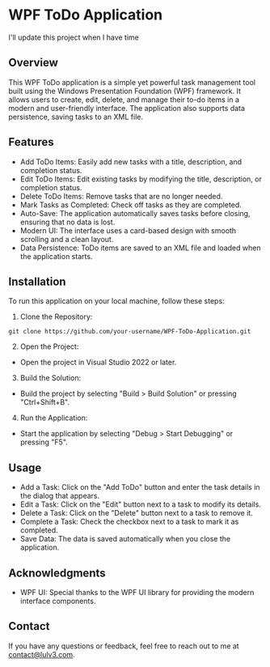 # WPF ToDo Application 

I'll update this project when I have time

## Overview
 This WPF ToDo application is a simple yet powerful task management tool built using the Windows Presentation Foundation (WPF) framework. It allows users to create, edit, delete, and manage their to-do items in a modern and user-friendly interface. The application also supports data persistence, saving tasks to an XML file.

## Features

- Add ToDo Items: Easily add new tasks with a title, description, and completion status.
- Edit ToDo Items: Edit existing tasks by modifying the title, description, or completion status.
- Delete ToDo Items: Remove tasks that are no longer needed.
- Mark Tasks as Completed: Check off tasks as they are completed.
- Auto-Save: The application automatically saves tasks before closing, ensuring that no data is lost.
- Modern UI: The interface uses a card-based design with smooth scrolling and a clean layout.
- Data Persistence: ToDo items are saved to an XML file and loaded when the application starts.

## Installation
To run this application on your local machine, follow these steps:

1. Clone the Repository:
```
git clone https://github.com/your-username/WPF-ToDo-Application.git
```
2. Open the Project:
- Open the project in Visual Studio 2022 or later.

3. Build the Solution:
- Build the project by selecting "Build > Build Solution" or pressing "Ctrl+Shift+B".

4. Run the Application:
- Start the application by selecting "Debug > Start Debugging" or pressing "F5".

## Usage
- Add a Task: Click on the "Add ToDo" button and enter the task details in the dialog that appears.
- Edit a Task: Click on the "Edit" button next to a task to modify its details.
- Delete a Task: Click on the "Delete" button next to a task to remove it.
- Complete a Task: Check the checkbox next to a task to mark it as completed.
- Save Data: The data is saved automatically when you close the application.


## Acknowledgments

- WPF UI: Special thanks to the WPF UI library for providing the modern interface components.

## Contact
If you have any questions or feedback, feel free to reach out to me at contact@lulv3.com.






